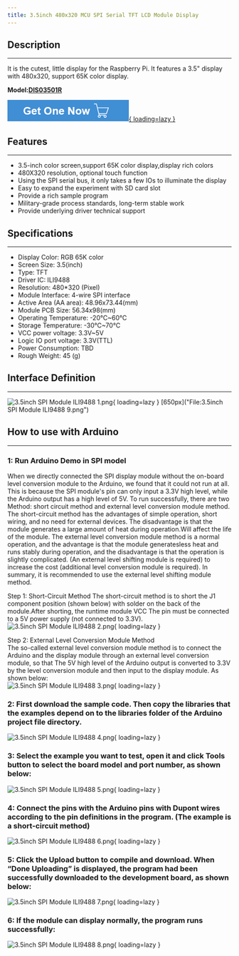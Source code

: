 ```yaml
---
title: 3.5inch 480x320 MCU SPI Serial TFT LCD Module Display
---
```


## Description
-----------

It is the cutest, little display for the Raspberry Pi. It features a 3.5" display with 480x320, support 65K color display.

**Model:[DIS03501R](https://www.elecrow.com/3-5inch-480x320-mcu-spi-serial-tft-lcd-module-display.html)**

[![Alt text](./assets/images/Get_one_now.png){ loading=lazy }](https://www.elecrow.com/3-5inch-480x320-mcu-spi-serial-tft-lcd-module-display.html?wiki "Title text")

## Features
--------

- 3.5-inch color screen,support 65K color display,display rich colors
- 480X320 resolution, optional touch function
- Using the SPI serial bus, it only takes a few IOs to illuminate the display
- Easy to expand the experiment with SD card slot
- Provide a rich sample program
- Military-grade process standards, long-term stable work
- Provide underlying driver technical support

## Specifications
--------------

- Display Color: RGB 65K color
- Screen Size: 3.5(inch)
- Type: TFT
- Driver IC: ILI9488
- Resolution: 480\*320 (Pixel)
- Module Interface: 4-wire SPI interface
- Active Area (AA area): 48.96x73.44(mm)
- Module PCB Size: 56.34x98(mm)
- Operating Temperature: -20℃~60℃
- Storage Temperature: -30℃~70℃
- VCC power voltage: 3.3V~5V
- Logic IO port voltage: 3.3V(TTL)
- Power Consumption: TBD
- Rough Weight: 45 (g)

## Interface Definition
--------------------

![3.5inch SPI Module ILI9488 1.png](https://wiki.elecrow.com/images/b/b9/3.5inch_SPI_Module_ILI9488_1.png){ loading=lazy }
[650px]("File:3.5inch SPI Module ILI9488 9.png")

## How to use with Arduino
-----------------------

### **1: Run Arduino Demo in SPI model**

When we directly connected the SPI display module without the on-board level conversion module to the Arduino, we found that it could not run at all. This is because the SPI module's pin can only input a 3.3V high level, while the Arduino output has a high level of 5V. To run successfully, there are two Method: short circuit method and external level conversion module method. The short-circuit method has the advantages of simple operation, short wiring, and no need for external devices. The disadvantage is that the module generates a large amount of heat during operation.Will affect the life of the module. The external level conversion module method is a normal operation, and the advantage is that the module generatesless heat and runs stably during operation, and the disadvantage is that the operation is slightly complicated. (An external level shifting module is required) to increase the cost (additional level conversion module is required). In summary, it is recommended to use the external level shifting module method.

Step 1: Short-Circuit Method
The short-circuit method is to short the J1 component position (shown below) with solder on the back of the module.After shorting, the runtime module VCC The pin must be connected to a 5V power supply (not connected to 3.3V).   
![3.5inch SPI Module ILI9488 2.png](https://wiki.elecrow.com/images/thumb/1/19/3.5inch_SPI_Module_ILI9488_2.png/500px-3.5inch_SPI_Module_ILI9488_2.png){ loading=lazy }


Step 2: External Level Conversion Module Method  
The so-called external level conversion module method is to connect the Arduino and the display module through an external level conversion module, so that The 5V high level of the Arduino output is converted to 3.3V by the level conversion module and then input to the display module. As shown below:   
![3.5inch SPI Module ILI9488 3.png](https://wiki.elecrow.com/images/thumb/8/8d/3.5inch_SPI_Module_ILI9488_3.png/500px-3.5inch_SPI_Module_ILI9488_3.png){ loading=lazy }

### **2: First download the sample code. Then copy the libraries that the examples depend on to the libraries folder of the Arduino project file directory.**

![3.5inch SPI Module ILI9488 4.png](https://wiki.elecrow.com/images/thumb/f/ff/3.5inch_SPI_Module_ILI9488_4.png/500px-3.5inch_SPI_Module_ILI9488_4.png){ loading=lazy }

### **3: Select the example you want to test, open it and click Tools button to select the board model and port number, as shown below:**

![3.5inch SPI Module ILI9488 5.png](https://wiki.elecrow.com/images/thumb/6/65/3.5inch_SPI_Module_ILI9488_5.png/500px-3.5inch_SPI_Module_ILI9488_5.png){ loading=lazy }

### **4: Connect the pins with the Arduino pins with Dupont wires according to the pin definitions in the program. (The example is a short-circuit method)**

![3.5inch SPI Module ILI9488 6.png](https://wiki.elecrow.com/images/thumb/8/85/3.5inch_SPI_Module_ILI9488_6.png/500px-3.5inch_SPI_Module_ILI9488_6.png){ loading=lazy }

### **5: Click the Upload button to compile and download. When “Done Uploading” is displayed, the program had been successfully downloaded to the development board, as shown below:**

![3.5inch SPI Module ILI9488 7.png](https://wiki.elecrow.com/images/thumb/c/c1/3.5inch_SPI_Module_ILI9488_7.png/500px-3.5inch_SPI_Module_ILI9488_7.png){ loading=lazy }

### **6: If the module can display normally, the program runs successfully:**

![3.5inch SPI Module ILI9488 8.png](https://wiki.elecrow.com/images/thumb/4/46/3.5inch_SPI_Module_ILI9488_8.png/500px-3.5inch_SPI_Module_ILI9488_8.png){ loading=lazy }